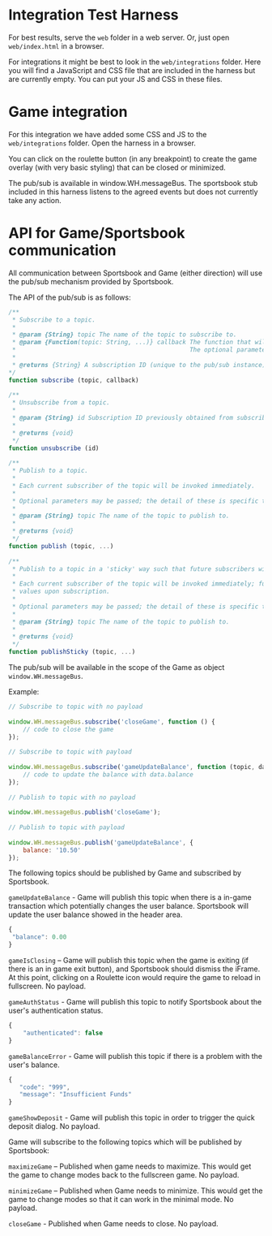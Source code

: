 # Integration Test Harness

For best results, serve the `web` folder in a web server. Or, just open `web/index.html` in a browser.

For integrations it might be best to look in the `web/integrations` folder. Here you will find a JavaScript and CSS file that are included in the harness but are currently empty. You can put your JS and CSS in these files.

# Game integration

For this integration we have added some CSS and JS to the `web/integrations` folder. Open the harness in a browser.

You can click on the roulette button (in any breakpoint) to create the game overlay (with very basic styling) that can be closed or minimized.

The pub/sub is available in window.WH.messageBus. The sportsbook stub included in this harness listens to the agreed events but does not currently take any action.

# API for Game/Sportsbook communication

All communication between Sportsbook and Game (either direction) will use the pub/sub mechanism provided by Sportsbook.

The API of the pub/sub is as follows:

```javascript
/**
 * Subscribe to a topic.
 *
 * @param {String} topic The name of the topic to subscribe to.
 * @param {Function(topic: String, ...)} callback The function that will be invoked when a topic is published.
 *                                                The optional parameters are specific to each topic.
 *
 * @returns {String} A subscription ID (unique to the pub/sub instance). Can be used to unsubscribe().
*/
function subscribe (topic, callback)
 
/**
 * Unsubscribe from a topic.
 *
 * @param {String} id Subscription ID previously obtained from subscribe().
 *
 * @returns {void}
 */
function unsubscribe (id)
 
/**
 * Publish to a topic.
 *
 * Each current subscriber of the topic will be invoked immediately.
 *
 * Optional parameters may be passed; the detail of these is specific to each topic.
 *
 * @param {String} topic The name of the topic to publish to.
 *
 * @returns {void}
 */
function publish (topic, ...)
 
/**
 * Publish to a topic in a 'sticky' way such that future subscribers will be invoked with the last published values.
 *
 * Each current subscriber of the topic will be invoked immediately; future subscribers will be invoked with the last published
 * values upon subscription.
 *
 * Optional parameters may be passed; the detail of these is specific to each topic.
 *
 * @param {String} topic The name of the topic to publish to.
 *
 * @returns {void}
 */
function publishSticky (topic, ...)
```

The pub/sub will be available in the scope of the Game as object `window.WH.messageBus`.

Example:

```javascript
// Subscribe to topic with no payload
 
window.WH.messageBus.subscribe('closeGame', function () {
    // code to close the game
});
 
// Subscribe to topic with payload
 
window.WH.messageBus.subscribe('gameUpdateBalance', function (topic, data) {
    // code to update the balance with data.balance
});
 
// Publish to topic with no payload
 
window.WH.messageBus.publish('closeGame');
 
// Publish to topic with payload
 
window.WH.messageBus.publish('gameUpdateBalance', {
    balance: '10.50'
});
```

The following topics should be published by Game and subscribed by Sportsbook.

`gameUpdateBalance` - Game will publish this topic when there is a in-game transaction which potentially changes the user balance. Sportsbook will update the user balance showed in the header area.

```javascript
{
 "balance": 0.00
}
```

`gameIsClosing` – Game will publish this topic when the game is exiting (if there is an in game exit button), and Sportsbook should dismiss the iFrame. At this point, clicking on a Roulette icon would require the game to reload in fullscreen. No payload.

`gameAuthStatus` - Game will publish this topic to notify Sportsbook about the user's authentication status.

```javascript
{
    "authenticated": false
}
```

`gameBalanceError` - Game will publish this topic if there is a problem with the user's balance.

```javascript
{
   "code": "999",
   "message": "Insufficient Funds"
}
```

`gameShowDeposit` - Game will publish this topic in order to trigger the quick deposit dialog. No payload.


Game will subscribe to the following topics which will be published by Sportsbook:

`maximizeGame` – Published when game needs to maximize. This would get the game to change modes back to the fullscreen game. No payload.

`minimizeGame` – Published when Game needs to minimize. This would get the game to change modes so that it can work in the minimal mode. No payload.

`closeGame` - Published when Game needs to close. No payload.
